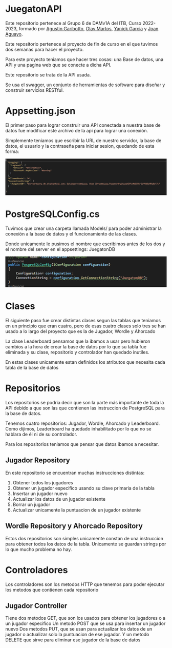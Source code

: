 # JuegatonAPI
Este repositorio pertenece al Grupo 6 de DAMv1A del ITB, Curso 2022-2023, formado por [Agustin Garibotto](agustin.garibotto.7e6@itb.cat), [Olav Martos](olav.martos.7e4@itb.cat), [Yanick Garcia](yanick.garcia.7e6@itb.cat) y [Joan Aguayo](joan.aguayo.7e6@itb.cat).

Este repositorio pertenece al proyecto de fin de curso en el que tuvimos dos semanas para hacer el proyecto.

Para este proyecto teniamos que hacer tres cosas: una Base de datos, una API y una pagina web que se conecte a dicha API.

Este repositorio se trata de la API usada.

Se usa el swagger, un conjunto de herramientas de software para diseñar y construir servicios RESTful.

# Appsetting.json
El primer paso para lograr construir una API conectada a nuestra base de datos fue modificar este archivo de la api para lograr una conexión.

Simplemente teniamos que escribir la URL de nuestro servidor, la base de datos, el usuario y la contraseña para iniciar sesion, quedando de esta forma:

![appsettings.json](./imgREADME/appsetting.png)

# PostgreSQLConfig.cs
Tuvimos que crear una carpeta llamada Models/ para poder administrar la conexión a la base de datos y el funcionamiento de las clases.

Donde unicamente le pusimos el nombre que escribimos antes de los dos y el nombre del server en el appsettings: JuegatonDB

![PostgreSQLConfig.cs](./imgREADME/psqlconfig.PNG)

# Clases
El siguiente paso fue crear distintas clases segun las tablas que teniamos en un principio que eran cuatro, pero de esas cuatro clases solo tres se han usado a lo largo del proyecto que es la de Jugador, Wordle y Ahorcado

La clase Leaderboard pensamos que la ibamos a usar pero hubieron cambios a la hora de crear la base de datos por lo que su tabla fue eliminada y su clase, repositorio y controlador han quedado inutiles.

En estas clases unicamente estan definidos los atributos que necesita cada tabla de la base de datos

# Repositorios
Los repositorios se podria decir que son la parte más importante de toda la API debido a que son las que contienen las instruccion de PostgreSQL para la base de datos.

Tenemos cuatro repositorios: Jugador, Wordle, Ahorcado y Leaderboard. Como dijimos, Leaderboard ha quedado inhabilitado por lo que no se hablara de él ni de su controlador.

Para los repositorios teniamos que pensar que datos ibamos a necesitar.

## Jugador Repository
En este repositorio se encuentran muchas instrucciones distintas:

1. Obtener todos los jugadores
2. Obtener un jugador especifico usando su clave primaria de la tabla
3. Insertar un jugador nuevo
4. Actualizar los datos de un jugador existente
5. Borrar un jugador
6. Actualizar unicamente la puntuacion de un jugador existente

## Wordle Repository y Ahorcado Repository
Estos dos repositorios son simples unicamente constan de una instruccion para obtener todos los datos de la tabla. Unicamente se guardan strings por lo que mucho problema no hay.


# Controladores
Los controladores son los metodos HTTP que tenemos para poder ejecutar los metodos que contienen cada repositorio

## Jugador Controller

Tiene dos metodos GET, que son los usados para obtener los jugadores o a un jugador especifico
Un metodo POST que se usa para insertar un jugador nuevo
Dos metodos PUT, que se usan para actualizar los datos de un jugador o actualizar solo la puntuacion de ese jugador.
Y un metodo DELETE que sirve para eliminar ese jugador de la base de datos